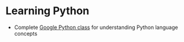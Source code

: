 <h1>Learning Python</h1>

- Complete [Google Python class](https://developers.google.com/edu/python/) for understanding Python language concepts
